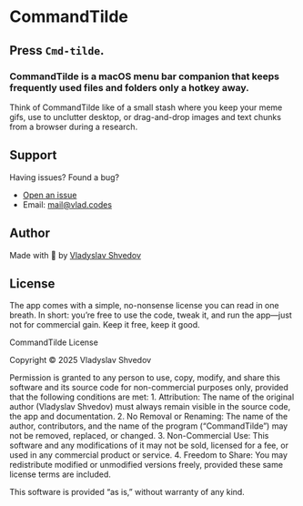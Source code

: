 # CommandTilde

## Press `Cmd-tilde`.

### CommandTilde is a macOS menu bar companion that keeps frequently used files and folders only a hotkey away.

Think of CommandTilde like of a small stash where you keep your meme gifs, use to unclutter desktop, or drag-and-drop images and text chunks from a browser during a research.

## Support

Having issues? Found a bug?
- [Open an issue](https://github.com/vshvedov/CommandTilde/issues)
- Email: mail@vlad.codes

## Author

Made with 🍵 by [Vladyslav Shvedov](https://vlad.codes)

## License

The app comes with a simple, no-nonsense license you can read in one breath. In short: you’re free to use the code, tweak it, and run the app—just not for commercial gain. Keep it free, keep it good.

CommandTilde License

Copyright © 2025 Vladyslav Shvedov

Permission is granted to any person to use, copy, modify, and share this software and its source code for non-commercial purposes only, provided that the following conditions are met:
	1.	Attribution: The name of the original author (Vladyslav Shvedov) must always remain visible in the source code, the app and documentation.
	2.	No Removal or Renaming: The name of the author, contributors, and the name of the program (“CommandTilde”) may not be removed, replaced, or changed.
	3.	Non-Commercial Use: This software and any modifications of it may not be sold, licensed for a fee, or used in any commercial product or service.
	4.	Freedom to Share: You may redistribute modified or unmodified versions freely, provided these same license terms are included.

This software is provided “as is,” without warranty of any kind.